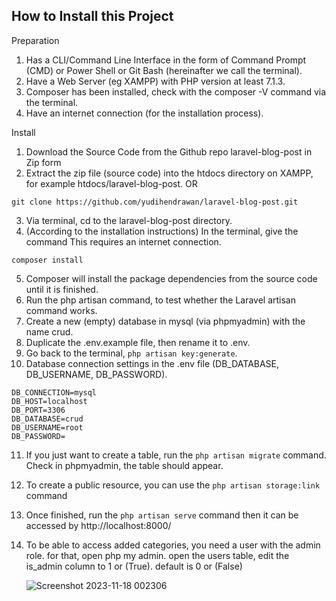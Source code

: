 


## How to Install this Project
Preparation
1. Has a CLI/Command Line Interface in the form of Command Prompt (CMD) or Power Shell or Git Bash (hereinafter we call the terminal).
2. Have a Web Server (eg XAMPP) with PHP version at least 7.1.3.
3. Composer has been installed, check with the composer -V command via the terminal.
4. Have an internet connection (for the installation process).

Install

1. Download the Source Code from the Github repo laravel-blog-post in Zip form
2. Extract the zip file (source code) into the htdocs directory on XAMPP, for example htdocs/laravel-blog-post.
OR 
```git 
git clone https://github.com/yudihendrawan/laravel-blog-post.git
```

3. Via terminal, cd to the laravel-blog-post directory.
4. (According to the installation instructions) In the terminal, give the command This requires an internet connection.
```git 
composer install
```
5. Composer will install the package dependencies from the source code until it is finished.
6. Run the php artisan command, to test whether the Laravel artisan command works.
7. Create a new (empty) database in mysql (via phpmyadmin) with the name crud.
8. Duplicate the .env.example file, then rename it to .env.
9. Go back to the terminal, ```php artisan key:generate```.
10. Database connection settings in the .env file (DB_DATABASE, DB_USERNAME, DB_PASSWORD).
```env
DB_CONNECTION=mysql
DB_HOST=localhost
DB_PORT=3306
DB_DATABASE=crud
DB_USERNAME=root
DB_PASSWORD=
```
11. If you just want to create a table, run the ```php artisan migrate``` command. Check in phpmyadmin, the table should appear.
12. To create a public resource, you can use the ```php artisan storage:link``` command 
13. Once finished, run the ```php artisan serve``` command then it can be accessed by http://localhost:8000/
14. To be able to access added categories, you need a user with the admin role. for that, open php my admin. open the users table, edit the is_admin column to 1 or (True). default is 0 or (False)


    ![Screenshot 2023-11-18 002306](https://github.com/yudihendrawan/laravel-blog-post/assets/78086681/7ce9a130-28af-4a21-94db-0e8b1c13d2d6)
